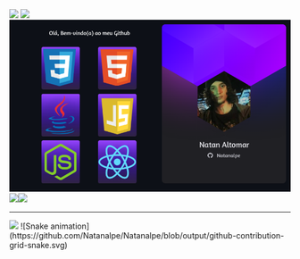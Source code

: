 <div>
        <a href="mailto:natan.altomar14@gmail.com"><img src="https://img.shields.io/badge/Gmail-D14836?style=for-the-badge&logo=gmail&logoColor=white" target="_blank" /></a>
        <a href="https://www.linkedin.com/in/natanalpe14/"><img src="https://img.shields.io/badge/LinkedIn-0077B5?style=for-the-badge&logo=linkedin&logoColor=white" target="_blank" /></a>
</div>
<div>
        <img src="./card-tech.png">
</div>
<div>
        <img src="https://github-readme-stats.vercel.app/api?username=Natanalpe&show_icons=true&text_color=ffffff&bg_color=20,0007a6,0007a6,3a0085,3a0085&title_color=ffffff&border_color=0C0032&locale=pt-br&border_radius=15&include_all_commits=true&count_private=true&line_height=20&width=100&hide_rank=true&card_width=510&custom_title=Natan%20Altomar's%20estatísticas" /><img src="https://github-readme-stats.vercel.app/api/top-langs/?username=Natanalpe&text_color=ffffff&bg_color=20,3a0085,3a0085,3a0085,0007a6,0007a6&title_color=ffffff&border_color=0C0032&locale=pt-br&layout=compact&border_radius=15&card_width=490" />
 
</div>
<hr>
<img src="https://spotify-recently-played-readme.vercel.app/api?user=eternalagony1616&width=895&count=2">
![Snake animation](https://github.com/Natanalpe/Natanalpe/blob/output/github-contribution-grid-snake.svg)
